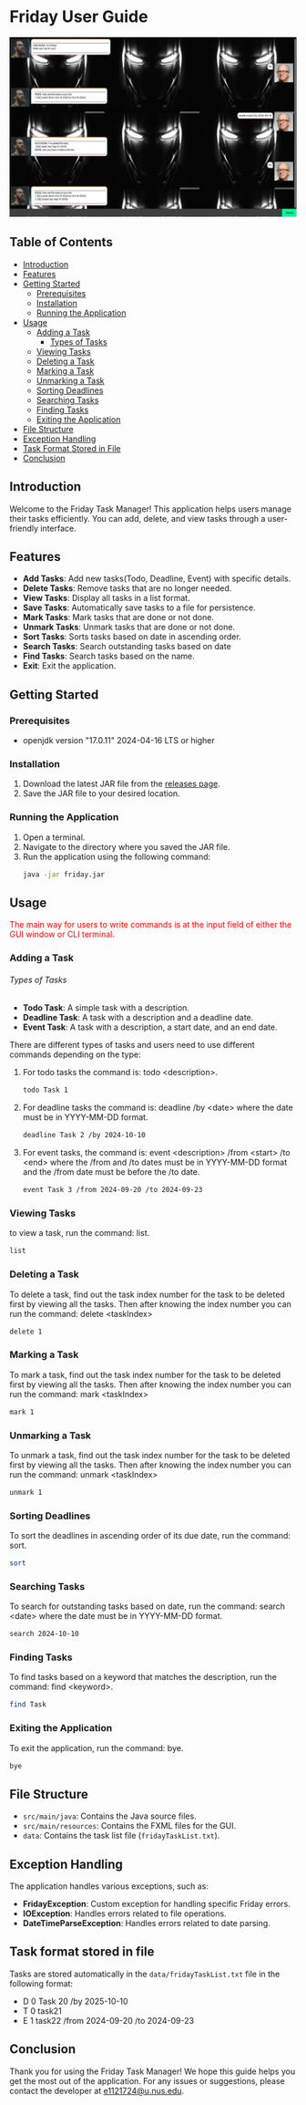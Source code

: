 # Friday User Guide

![UI](Ui.png)

## Table of Contents
- [Introduction](#introduction)
- [Features](#features)
- [Getting Started](#getting-started)
    - [Prerequisites](#prerequisites)
    - [Installation](#installation)
    - [Running the Application](#running-the-application)
- [Usage](#usage)
    - [Adding a Task](#adding-a-task)
        - [Types of Tasks](#types-of-tasks)
    - [Viewing Tasks](#viewing-tasks)
    - [Deleting a Task](#deleting-a-task)
    - [Marking a Task](#marking-a-task)
    - [Unmarking a Task](#unmarking-a-task)
    - [Sorting Deadlines](#sorting-deadlines)
    - [Searching Tasks](#searching-tasks)
    - [Finding Tasks](#finding-tasks)
    - [Exiting the Application](#exiting-the-application)
- [File Structure](#file-structure)
- [Exception Handling](#exception-handling)
- [Task Format Stored in File](#task-format-stored-in-file)
- [Conclusion](#conclusion)

## Introduction
Welcome to the Friday Task Manager! This application helps users manage their tasks efficiently. 
You can add, delete, and view tasks through a user-friendly interface.

## Features
- **Add Tasks**: Add new tasks(Todo, Deadline, Event) with specific details.
- **Delete Tasks**: Remove tasks that are no longer needed.
- **View Tasks**: Display all tasks in a list format.
- **Save Tasks**: Automatically save tasks to a file for persistence.
- **Mark Tasks**: Mark tasks that are done or not done.
- **Unmark Tasks**: Unmark tasks that are done or not done.
- **Sort Tasks**: Sorts tasks based on date in ascending order.
- **Search Tasks**: Search outstanding tasks based on date
- **Find Tasks**: Search tasks based on the name.
- **Exit**: Exit the application.

## Getting Started

### Prerequisites
- openjdk version "17.0.11" 2024-04-16 LTS or higher

### Installation
1. Download the latest JAR file from the [releases page](https://github.com/mingyang143/ip/releases).
2. Save the JAR file to your desired location.

### Running the Application
1. Open a terminal.
2. Navigate to the directory where you saved the JAR file.
3. Run the application using the following command:
    ```sh
    java -jar friday.jar
    ```

## Usage
<span style="color:red"> The main way for users to write commands is at the input field of either the GUI window or CLI terminal.</span>

### Adding a Task

###### Types of Tasks
- **Todo Task**: A simple task with a description.
- **Deadline Task**: A task with a description and a deadline date.
- **Event Task**: A task with a description, a start date, and an end date.

There are different types of tasks and users need to use different commands depending on the type:
1. For todo tasks the command is: todo \<description>. 
    ```sh
    todo Task 1
    ```
2. For deadline tasks the command is: deadline <description> /by \<date> where the date must be in YYYY-MM-DD format. 
    ```sh
    deadline Task 2 /by 2024-10-10
    ```
3. For event tasks, the command is: event \<description> /from \<start> /to \<end> where the /from and /to dates must 
be in YYYY-MM-DD format and the /from date must be before the /to date. 
    ```sh
    event Task 3 /from 2024-09-20 /to 2024-09-23
    ```
   
### Viewing Tasks
to view a task, run the command: list. 
```sh
list
```

### Deleting a Task
To delete a task, find out the task index number for the task to be deleted first by viewing all the tasks. 
Then after knowing the index number you can run the command: delete \<taskIndex>
```sh
delete 1
```

### Marking a Task
To mark a task, find out the task index number for the task to be deleted first by viewing all the tasks. 
Then after knowing the index number you can run the command: mark \<taskIndex>
```sh
mark 1
```

### Unmarking a Task
To unmark a task, find out the task index number for the task to be deleted first by viewing all the tasks.
Then after knowing the index number you can run the command: unmark \<taskIndex>
```sh
unmark 1
```

### Sorting Deadlines
To sort the deadlines in ascending order of its due date, run the command: sort.
```sh
sort
```

### Searching Tasks
To search for outstanding tasks based on date, run the command: search \<date> where the date must be in 
YYYY-MM-DD format. 
```sh
search 2024-10-10
```

### Finding Tasks
To find tasks based on a keyword that matches the description, run the command: find \<keyword>.
```sh
find Task
```

### Exiting the Application
To exit the application, run the command: bye.
```sh
bye
```

## File Structure
- `src/main/java`: Contains the Java source files.
- `src/main/resources`: Contains the FXML files for the GUI.
- `data`: Contains the task list file (`fridayTaskList.txt`).

## Exception Handling
The application handles various exceptions, such as:
- **FridayException**: Custom exception for handling specific Friday errors.
- **IOException**: Handles errors related to file operations.
- **DateTimeParseException**: Handles errors related to date parsing.

## Task format stored in file
Tasks are stored automatically in the `data/fridayTaskList.txt` file in the following format:

- D 0 Task 20 /by 2025-10-10
- T 0 task21
- E 1 task22 /from 2024-09-20 /to 2024-09-23

## Conclusion
Thank you for using the Friday Task Manager! We hope this guide helps you get the most out of the application.
For any issues or suggestions, please contact the developer at [e1121724@u.nus.edu](mailto:e1121724@u.nus.edu).